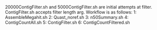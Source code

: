 20000ContigFilter.sh and 5000ContigFilter.sh are initial attempts at filter. ContigFilter.sh accepts filter length arg.
Workflow is as follows:
1: AssembleMegahit.sh
2: Quast_noref.sh
3: n50Summary.sh
4: ContigCountAll.sh
5: ContigFilter.sh
6: ContigCountFiltered.sh
